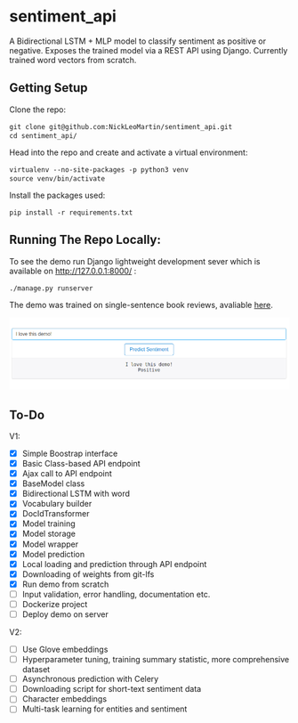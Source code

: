 # sentiment_api
A Bidirectional LSTM + MLP model to classify sentiment as positive or negative. Exposes the trained model via a REST API using Django. Currently trained word vectors from scratch. 

Getting Setup
-------------
Clone the repo:
```
git clone git@github.com:NickLeoMartin/sentiment_api.git
cd sentiment_api/
```

Head into the repo and create and activate a virtual environment:
```
virtualenv --no-site-packages -p python3 venv
source venv/bin/activate
```

Install the packages used:
```
pip install -r requirements.txt
```

Running The Repo Locally:
-------------------------
To see the demo run Django lightweight development sever which is available on http://127.0.0.1:8000/ :
```
./manage.py runserver 
```

The demo was trained on single-sentence book reviews, avaliable [here](https://www.kaggle.com/c/si650winter11/data). 

![alt text](https://raw.githubusercontent.com/NickLeoMartin/sentiment_api/master/sentiment_demo.png)

To-Do
-----
V1:
- [x] Simple Boostrap interface
- [x] Basic Class-based API endpoint
- [x] Ajax call to API endpoint
- [x] BaseModel class
- [x] Bidirectional LSTM with word
- [x] Vocabulary builder
- [x] DocIdTransformer
- [x] Model training
- [x] Model storage
- [x] Model wrapper
- [x] Model prediction 
- [x] Local loading and prediction through API endpoint
- [x] Downloading of weights from git-lfs
- [x] Run demo from scratch
- [ ] Input validation, error handling, documentation etc.
- [ ] Dockerize project
- [ ] Deploy demo on server

V2:
- [ ] Use Glove embeddings
- [ ] Hyperparameter tuning, training summary statistic, more comprehensive dataset 
- [ ] Asynchronous prediction with Celery
- [ ] Downloading script for short-text sentiment data
- [ ] Character embeddings
- [ ] Multi-task learning for entities and sentiment
